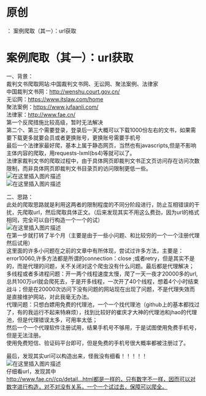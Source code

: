 # 原创

： 案例爬取（其一）：url获取

# 案例爬取（其一）：url获取

一、背景：<br/> 裁判文书爬取网站:中国裁判文书网、无讼网、聚法案例、法律家<br/> 中国裁判文书网：http://wenshu.court.gov.cn/<br/>
无讼网：https://www.itslaw.com/home<br/> 聚法案例：https://www.jufaanli.com/<br/> 法律家：http://www.fae.cn/<br/>
第一个反爬措施比较高级，暂时无法解决<br/> 第二个、第三个需要登录，登录后一天大概可以下载1000份左右的文书，如果需要下载更多就要会员或者更换账号，更换账号需要手机号<br/>
最后一个法律家最好爬，基本上属于静态网页，当然也有javascripts,但是不影响主体内容的爬取，用requests-lxml(bs4)等就可以了。<br/>
法律家裁判文书的爬取过程中，由于具体网页即裁判文书正文页访问存在访问次数限制，而非具体网页即裁判文书目录页的访问限制更低一些。<br/> <img alt="在这里插入图片描述" src="https://img-blog.csdnimg.cn/20200420101251916.png?x-oss-process=image/watermark,type_ZmFuZ3poZW5naGVpdGk,shadow_10,text_aHR0cHM6Ly9ibG9nLmNzZG4ubmV0L3B5dGhvbl9fcmVwb3J0ZWQ=,size_16,color_FFFFFF,t_70"/><br/> <img alt="在这里插入图片描述" src="https://img-blog.csdnimg.cn/20200420101308380.png?x-oss-process=image/watermark,type_ZmFuZ3poZW5naGVpdGk,shadow_10,text_aHR0cHM6Ly9ibG9nLmNzZG4ubmV0L3B5dGhvbl9fcmVwb3J0ZWQ=,size_16,color_FFFFFF,t_70"/>

二、思路：<br/>
此处的爬取思路就是利用这两者的限制程度的不同分阶段进行，防止互相错误的干扰，先爬取url，然后爬取具体正文。（后来发现其实不用这么费劲，因为url的格式相同，完全可以自行构造一个一个的试）<br/> <img alt="在这里插入图片描述" src="https://img-blog.csdnimg.cn/2020042010211764.png?x-oss-process=image/watermark,type_ZmFuZ3poZW5naGVpdGk,shadow_10,text_aHR0cHM6Ly9ibG9nLmNzZG4ubmV0L3B5dGhvbl9fcmVwb3J0ZWQ=,size_16,color_FFFFFF,t_70"/><br/>
在第一步就打转了半个月（主要是由于一些小问题、和比较穷的一个一个注册代理然后试用）<br/> 这里面的许多小问题在之前的文章中有所体现，尝试过许多方法，主要是：error10060,许多方法都是所谓的connection：close
;或者retry，但是其实不是的，而是代理的问题，关不关闭对这个爬虫没有什么问题。最后都是代理解决；<br/>
多线程或者多进程问题：开一两个线程速度太慢，爬了一天一夜才20000多的url,总共100万url就会爬死去，于是开多线程，一次开了40个线程，想着4个小时结束战斗；但是在20000次访问下没有问题的网站现在出现了问题，不是代理失效而是直接维护网站，对此我毫无办法。<br/>
代理问题：只想白嫖用免费的代理池，一个一个找代理池（github上的基本都找过了，有的我运行不起来特麻烦），找到比较好的崔庆才大神的代理池和jhao的代理池，但是代理错误太多，可用率太低；<br/>
然后一个一个代理软件注册试用，结果手机号不够用，于是试图使用免费手机号，但是无法注册。<br/> 使用免费短信、验证码平台即可，但是免费的手机号很大概率都被注册过了。

最后，发现其实url可以构造出来，怪我没有细看！！！！！<br/> <img alt="在这里插入图片描述" src="https://img-blog.csdnimg.cn/20200420103445528.png?x-oss-process=image/watermark,type_ZmFuZ3poZW5naGVpdGk,shadow_10,text_aHR0cHM6Ly9ibG9nLmNzZG4ubmV0L3B5dGhvbl9fcmVwb3J0ZWQ=,size_16,color_FFFFFF,t_70"/><br/>
仔细看url，发现其中<br/> http://www.fae.cn//cp/detail…html都是一样的，只有数字不一样，因而可以对数字进行构造，对不对没有关系，一个一个试过去，保障可以爬全。
